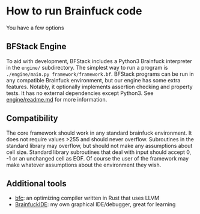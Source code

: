 # How to run Brainfuck code
You have a few options

## BFStack Engine
To aid with development, BFStack includes a Python3 Brainfuck interpreter in the `engine/` subdirectory. The simplest way to run a program is `./engine/main.py framework/framework.bf`. BFStack programs can be run in any compatible Brainfuck environment, but our engine has some extra features. Notably, it optionally implements assertion checking and property tests. It has no external dependencies except Python3. See [engine/readme.md](engine/readme.md) for more information.

## Compatibility
The core framework should work in any standard brainfuck environment. It does not require values >255 and should never overflow. Subroutines in the standard library may overflow, but should not make any assumptions about cell size. Standard library subroutines that deal with input should accept 0, -1 or an unchanged cell as EOF. Of course the user of the framework may make whatever assumptions about the environment they wish.

## Additional tools
- [bfc](https://github.com/Wilfred/bfc): an optimizing compiler written in Rust that uses LLVM
- [BrainfuckIDE](https://github.com/wmww/BrainfuckIDE): my own graphical IDE/debugger, great for learning
